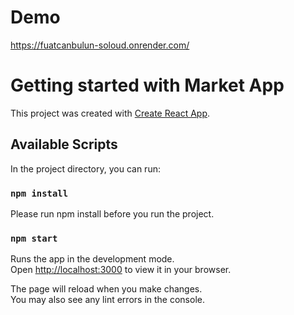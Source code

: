 # Demo
https://fuatcanbulun-soloud.onrender.com/

# Getting started with Market App

This project was created with [Create React App](https://github.com/facebook/create-react-app).

## Available Scripts

In the project directory, you can run:

### `npm install`

Please run npm install before you run the project.

### `npm start`

Runs the app in the development mode.\
Open [http://localhost:3000](http://localhost:3000) to view it in your browser.

The page will reload when you make changes.\
You may also see any lint errors in the console.
